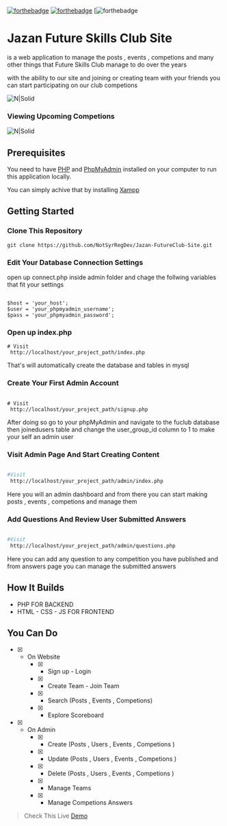 [![forthebadge](https://svgur.com/i/j9u.svg)](https://forthebadge.com)
[![forthebadge](https://svgur.com/i/jAn.svg)](https://forthebadge.com) 
[![forthebadge](https://svgur.com/i/jBT.svg)



# Jazan Future Skills Club Site

is a web application to manage the posts , events , competions and many other things that
Future Skills Club manage to do over the years

with the ability to our site and joining or creating team with your friends
you can start participating on our club competions


![N|Solid](https://i.ibb.co/DKjHM3Y/2022-07-17-165129.png)


### Viewing Upcoming Competions

![N|Solid](https://i.ibb.co/x6WPKYP/2022-07-17-171314.png)


## Prerequisites

You need to have [PHP](https://www.php.net/) and [PhpMyAdmin](https://www.phpmyadmin.net/) installed on your computer to run this application locally.

You can simply achive that by installing [Xampp](https://www.apachefriends.org/)


## Getting Started

### Clone This Repository

```
git clone https://github.com/NotSyrRegDev/Jazan-FutureClub-Site.git
```


### Edit Your Database Connection Settings

open up connect.php inside admin folder and chage the follwing variables that fit your settings

```

$host = 'your_host';
$user = 'your_phpmyadmin_username';
$pass = 'your_phpmyadmin_password';

```

### Open up index.php

```
# Visit
 http://localhost/your_project_path/index.php
```

That's will automatically create the database and tables in mysql


### Create Your First Admin Account

```

# Visit
 http://localhost/your_project_path/signup.php
```

After doing so go to your phpMyAdmin and navigate to the fuclub database then joinedusers table
and change the user_group_id column to 1 to make your self an admin user


### Visit Admin Page And Start Creating Content

```sh

#Visit
 http://localhost/your_project_path/admin/index.php
```
Here you will an admin dashboard and from there you can start making posts , events , competions and manage them


### Add Questions And Review User Submitted Answers

```sh

#Visit
 http://localhost/your_project_path/admin/questions.php
```

Here you can add any question to any competition you have published 
and from answers page you can manage the submitted answers


## How It Builds 

- PHP FOR BACKEND
- HTML - CSS - JS FOR FRONTEND


## You Can Do


* [x] - On Website
    - [x] - Sign up - Login
    - [x] - Create Team - Join Team
    - [x] - Search (Posts , Events , Competions)
    - [x] - Explore Scoreboard
* [x] - On Admin
    - [x] - Create (Posts , Users , Events , Competions )
    - [x] - Update (Posts , Users , Events , Competions )
    - [x] - Delete (Posts , Users , Events , Competions )
    - [x] - Manage Teams
    - [x] - Manage Competions Answers





> Check This Live [Demo](https://deviltion-library.web.app/) 
